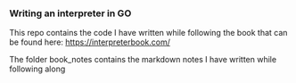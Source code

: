 ### Writing an interpreter in GO
This repo contains the code I have written while following the book that can be found here: https://interpreterbook.com/

The folder book_notes contains the markdown notes I have written while following along

